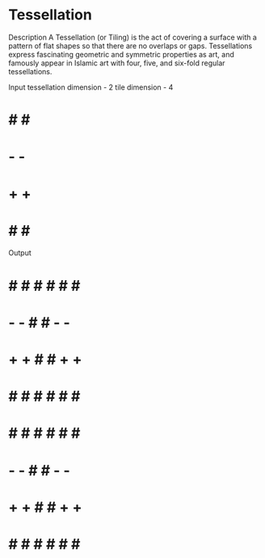 # Tessellation
Description
    A Tessellation (or Tiling) is the act of covering a surface with a pattern of flat shapes so that there are no overlaps or gaps.
    Tessellations express fascinating geometric and symmetric properties as art,
    and famously appear in Islamic art with four, five, and six-fold regular tessellations.
    
    
Input
tessellation dimension - 2
tile dimension - 4
# # # #
# - - #
# + + #
# # # #

Output
# # # # # # # #
# - - # # - - #
# + + # # + + #
# # # # # # # # 
# # # # # # # #
# - - # # - - #
# + + # # + + #
# # # # # # # # 
